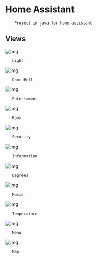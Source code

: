 # Home Assistant

```bash
    Project in java for home assistant
 ```
## Views
![img](https://i.imgur.com/FTRtB0V.png)
```bash
   Light
```
![img](https://i.imgur.com/buJ4TRU.png)

```bash
   Door Bell
```
![img](https://i.imgur.com/Org01kD.png)

```bash
   Entertament
```
![img](https://i.imgur.com/KLUsLiZ.png)

```bash
   Room
```
![img](https://i.imgur.com/r0WrNMv.png)

```bash
   Security
```
![img](https://i.imgur.com/U9EoqPe.png)

```bash
   Information
```
![img](https://i.imgur.com/ltQBdun.png)

```bash
   Degrees
```
![img](https://i.imgur.com/wmYPait.png)

```bash
   Music
```
![img](https://i.imgur.com/Dt9tQgr.png)

```bash
   Temperature
```
![img](https://i.imgur.com/xH1U2kP.png)

```bash
   Menu
```
![img](https://i.imgur.com/Z6gj8K6.png)

```bash
   Map
```
